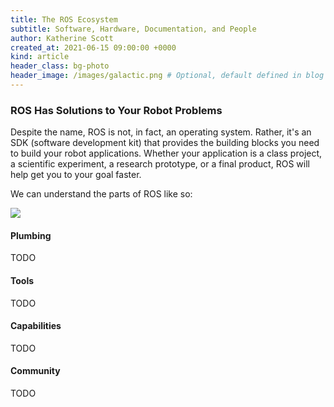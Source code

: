 ```yaml
---
title: The ROS Ecosystem
subtitle: Software, Hardware, Documentation, and People
author: Katherine Scott
created_at: 2021-06-15 09:00:00 +0000
kind: article
header_class: bg-photo
header_image: /images/galactic.png # Optional, default defined in blog layout
---
```


### ROS Has Solutions to Your Robot Problems

Despite the name, ROS is not, in fact, an operating system. Rather, it's an SDK
(software development kit) that provides the building blocks you need to build
your robot applications.
Whether your application is a class project, a scientific experiment, a
research prototype, or a final product, ROS will help get you to your goal
faster.

We can understand the parts of ROS like so:

<div class="image-large">
  <img src="/images/ros-equation.svg" />
</div>

#### Plumbing

TODO

#### Tools

TODO

#### Capabilities

TODO

#### Community

TODO



<!--div id="blog-image-slider" class="owl-carousel owl-theme">
  <img class="item" src="/images/robot-face.png" />
  <img class="item" src="/images/robot.png" />
  <img class="item" src="/images/drone.png" />
</div-->

